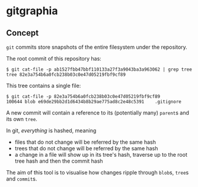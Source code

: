 # gitgraphia

## Concept

`git` commits store snapshots of the entire filesystem under the repository.

The root commit of this repository has:

```
$ git cat-file -p ab1527fbb47bbf110133a27f3a9043ba3a963062 | grep tree
tree 82e3a754b6a0fcb238b03c0e47d05219fbf9cf89
```

This tree contains a single file:

```
$ git cat-file -p 82e3a754b6a0fcb238b03c0e47d05219fbf9cf89
100644 blob e69de29bb2d1d6434b8b29ae775ad8c2e48c5391	.gitignore
```

A new commit will contain a reference to its (potentially many) `parent`s and its own `tree`.

In git, _everything_ is hashed, meaning

- files that do not change will be referred by the same hash
- trees that do not change will be referred by the same hash
- a change in a file will show up in its tree's hash, traverse up to the root tree hash and then the commit hash

The aim of this tool is to visualise how changes ripple through `blob`s, `tree`s and `commit`s.
